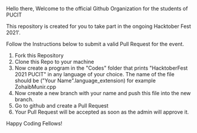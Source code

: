 Hello there,
Welcome to the official Github Organization for the students of PUCIT

This repository is created for you to take part in the ongoing Hacktober Fest 2021'.

Follow the Instructions below to submit a valid Pull Request for the event.

1. Fork this Repository
2. Clone this Repo to your machine
3. Now create a program in the "Codes" folder that prints "HacktoberFest 2021 PUCIT" in any language of your choice. The name of the file should be ("Your Name".language_extension) for example ZohaibMunir.cpp
4. Now create a new branch with your name and push this file into the new branch.
5. Go to github and create a Pull Request 
6. Your Pull Request will be accepted as soon as the admin will approve it.

Happy Coding Fellows!